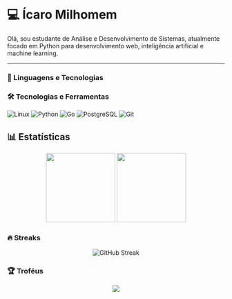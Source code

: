 

# 💻 Ícaro Milhomem

 Olá, sou estudante de Análise e Desenvolvimento de Sistemas, atualmente focado em Python para desenvolvimento web, inteligência artificial e machine learning.


---

### 🤖 Linguagens e Tecnologias

### 🛠️ Tecnologias e Ferramentas

![Linux](https://img.shields.io/badge/Linux-FCC624?style=for-the-badge&logo=linux&logoColor=black)
![Python](https://img.shields.io/badge/Python-3776AB?style=for-the-badge&logo=python&logoColor=white)
![Go](https://img.shields.io/badge/Go-00ADD8?style=for-the-badge&logo=go&logoColor=white)
![PostgreSQL](https://img.shields.io/badge/PostgreSQL-316192?style=for-the-badge&logo=postgresql&logoColor=white)
![Git](https://img.shields.io/badge/Git-F05032?style=for-the-badge&logo=git&logoColor=white)

## 📊 Estatísticas

<div align="center">
  <img height="160em" src="https://github-readme-stats.vercel.app/api?username=SEU_USUARIO&show_icons=true&theme=tokyonight&include_all_commits=true&count_private=true"/>
  <img height="160em" src="https://github-readme-stats.vercel.app/api/top-langs/?username=SEU_USUARIO&layout=compact&langs_count=7&theme=tokyonight"/>
</div>

### 🔥 Streaks
<div align="center">
  <img src="https://streak-stats.demolab.com?user=SEU_USUARIO&theme=tokyonight&hide_border=true" alt="GitHub Streak"/>
</div>

### 🏆 Troféus
<div align="center">
  <img src="https://github-profile-trophy.vercel.app/?username=SEU_USUARIO&theme=tokyonight&row=2&column=3"/>
</div>






    


